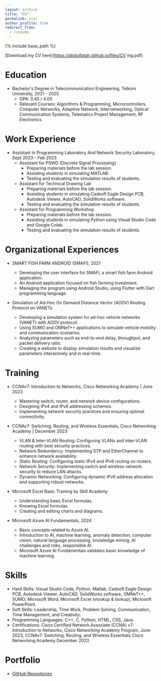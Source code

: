 ```yaml
---
layout: archive
title: "CV"
permalink: /cv/
author_profile: true
redirect_from:
  - /resume
---
```


{% include base_path %}

[Download my CV here](https://abdulfatah.github.io/files/CV ing.pdf)

# Education

* Bachelor's Degree in Telecommunication Engineering, Telkom University, 2021 - 2025
  * GPA: 3.45 / 4.00
  * Relevant Courses: Algorithms & Programming, Microcontrollers, Computer Networks, Adaptive Network, Internetworking, Optical Communication Systems, Telematics Project Management, RF Electronics.

# Work Experience

* Assistant in Programming Laboratory And Network Security Laboratory, Sept 2023 – Feb 2023
  * Assistant for PSWD (Discrete Signal Processing)
    * Preparing materials before the lab session.
    * Assisting students in simulating MATLAB.
    * Testing and evaluating the simulation results of students.
  * Assistant for Technical Drawing Lab
    * Preparing materials before the lab session.
    * Assisting students in simulating Cadsoft Eagle Design PCB, Autodesk Viewer, AutoCAD, SolidWorks software.
    * Testing and evaluating the simulation results of students.
  * Assistant for Programming Workshop
    * Preparing materials before the lab session.
    * Assisting students in simulating Python using Visual Studio Code and Google Colab.
    * Testing and evaluating the simulation results of students.

# Organizational Experiences

* SMART FISH FARM ANDROID (SMAFI), 2021
  * Developing the user interface for SMAFI, a smart fish farm Android application.
  * An Android application focused on fish farming investment.
  * Managing the program using Android Studio, using Flutter with Dart programming language.

* Simulation of Ad-Hoc On Demand Distance Vector (AODV) Routing Protocol on VANETs
  * Developing a simulation system for ad-hoc vehicle networks (VANET) with AODV protocol.
  * Using SUMO and OMNeT++ applications to simulate vehicle mobility and communication scenarios.
  * Analyzing parameters such as end-to-end delay, throughput, and packet delivery ratio.
  * Creating a website to display simulation results and visualize parameters interactively and in real-time.

# Training

* CCNAv7: Introduction to Networks, Cisco Networking Academy | June 2023
  * Mastering switch, router, and network device configurations.
  * Designing IPv4 and IPv6 addressing schemes.
  * Implementing network security practices and ensuring optimal connectivity.

* CCNAv7: Switching, Routing, and Wireless Essentials, Cisco Networking Academy | December 2023
  * VLAN & Inter-VLAN Routing: Configuring VLANs and inter-VLAN routing with best security practices.
  * Network Redundancy: Implementing STP and EtherChannel to enhance network availability.
  * Static Routing: Configuring static IPv4 and IPv6 routing on routers.
  * Network Security: Implementing switch and wireless network security to reduce LAN attacks.
  * Dynamic Networking: Configuring dynamic IPv6 address allocation and supporting robust networks.

* Microsoft Excel Basic Training by Skill Academy
  * Understanding basic Excel formulas.
  * Knowing Excel formulas.
  * Creating and editing charts and diagrams.

* Microsoft Azure AI Fundamentals, 2024
  * Basic concepts related to Azure AI.
  * Introduction to AI, machine learning, anomaly detection, computer vision, natural language processing, knowledge mining, AI challenges and risks, responsible AI.
  * Microsoft Azure AI Fundamentals validates basic knowledge of machine learning.

# Skills

* Hard Skills: Visual Studio Code, Python, Matlab, Cadsoft Eagle Design PCB, Autodesk Viewer, AutoCAD, SolidWorks software, OMNeT++, SUMO, Microsoft Word, Microsoft Excel (vlookup & lookup), Microsoft PowerPoint.
* Soft Skills: Leadership, Time Work, Problem Solving, Communication, Time Management, and Creativity.
* Programming Languages: C++, C, Python, HTML, CSS, Java.
* Certifications: Cisco Certified Network Associate (CCNA) v7: Introduction to Networks, Cisco Networking Academy Program, June 2023, CCNAv7: Switching, Routing, and Wireless Essentials Cisco Networking Academy December 2023.

# Portfolio

* [GitHub Repositories](https://github.com/AbdulFatahAmrulloh?tab=repositories)